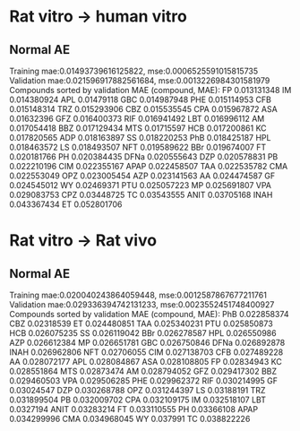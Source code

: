 # Rat vitro -> human vitro
## Normal AE
Training mae:0.01493739616125822, mse:0.0006525591015815735
Validation mae:0.021596917882561684, mse:0.0013226984301581979
Compounds sorted by validation MAE (compound, MAE):
FP 0.013131348
IM 0.014380924
APL 0.01479118
GBC 0.014987948
PHE 0.015114953
CFB 0.015148314
TRZ 0.015293906
CBZ 0.015535545
CPA 0.015967872
ASA 0.01632396
GFZ 0.016400373
RIF 0.016941492
LBT 0.016996112
AM 0.017054418
BBZ 0.017129434
MTS 0.01715597
HCB 0.017200861
KC 0.017820565
ADP 0.018163897
SS 0.018220253
PhB 0.018425187
HPL 0.018463572
LS 0.018493507
NFT 0.019589622
BBr 0.019674007
FT 0.020181766
PH 0.020384435
DFNa 0.020555643
DZP 0.020578831
PB 0.022210196
CIM 0.022355167
APAP 0.022458507
TAA 0.022535782
CMA 0.022553049
OPZ 0.023005454
AZP 0.023141563
AA 0.024474587
GF 0.024545012
WY 0.02469371
PTU 0.025057223
MP 0.025691807
VPA 0.029083753
CPZ 0.03448725
TC 0.03543555
ANIT 0.03705168
INAH 0.043367434
ET 0.052801706

# Rat vitro -> Rat vivo
## Normal AE
Training mae:0.020040243864059448, mse:0.0012587867677211761
Validation mae:0.029336394742131233, mse:0.0023552451748400927
Compounds sorted by validation MAE (compound, MAE):
PhB 0.022858374
CBZ 0.02318539
ET 0.024480851
TAA 0.025340231
PTU 0.025850873
HCB 0.026075235
SS 0.026119042
BBr 0.026278587
HPL 0.026550986
AZP 0.026612384
MP 0.026651781
GBC 0.026750846
DFNa 0.026892878
INAH 0.026962806
NFT 0.02706055
CIM 0.027138703
CFB 0.027489228
AA 0.028072177
APL 0.028084867
ASA 0.028108805
FP 0.02834943
KC 0.028551864
MTS 0.02873474
AM 0.028794052
GFZ 0.029417302
BBZ 0.029460503
VPA 0.029506285
PHE 0.029962372
RIF 0.030214995
GF 0.03024547
DZP 0.030268788
OPZ 0.031244397
LS 0.03188191
TRZ 0.031899504
PB 0.032009702
CPA 0.032109175
IM 0.032518107
LBT 0.0327194
ANIT 0.03283214
FT 0.033110555
PH 0.03366108
APAP 0.034299996
CMA 0.034968045
WY 0.037991
TC 0.038822226
